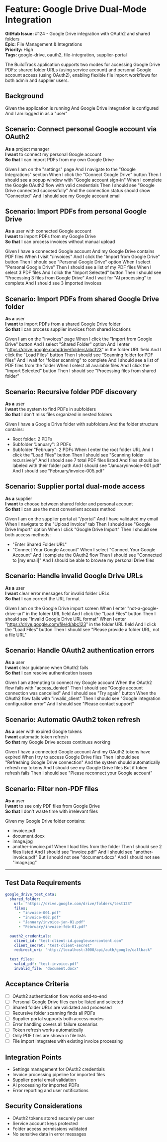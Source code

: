 # Feature: Google Drive Dual-Mode Integration

**GitHub Issue:** #124 - Google Drive integration with OAuth2 and shared folders  
**Epic:** File Management & Integrations  
**Priority:** High  
**Tags:** google-drive, oauth2, file-integration, supplier-portal

The BuildTrack application supports two modes for accessing Google Drive PDFs: shared folder URLs (using service account) and personal Google account access (using OAuth2), enabling flexible file import workflows for both admin and supplier users.

## Background

Given the application is running
And Google Drive integration is configured
And I am logged in as a "user"

<!-- @critical,google-drive,oauth2 -->
## Scenario: Connect personal Google account via OAuth2

**As a** project manager  
**I want** to connect my personal Google account  
**So that** I can import PDFs from my own Google Drive

Given I am on the "settings" page
And I navigate to the "Google Integrations" section
When I click the "Connect Google Drive" button
Then I should see a popup window with "Google account sign-in"
When I complete the Google OAuth2 flow with valid credentials
Then I should see "Google Drive connected successfully"
And the connection status should show "Connected"
And I should see my Google account email

<!-- @high,google-drive,file-import -->
## Scenario: Import PDFs from personal Google Drive

**As a** user with connected Google account  
**I want** to import PDFs from my Google Drive  
**So that** I can process invoices without manual upload

Given I have a connected Google account
And my Google Drive contains PDF files
When I visit "/invoices"
And I click the "Import from Google Drive" button
Then I should see "Personal Google Drive" option
When I select "Personal Google Drive"
Then I should see a list of my PDF files
When I select 3 PDF files
And I click the "Import Selected" button
Then I should see "Processing 3 files from Google Drive"
And I wait for "AI processing" to complete
And I should see 3 imported invoices

<!-- @medium,google-drive,shared-folders -->
## Scenario: Import PDFs from shared Google Drive folder

**As a** user  
**I want** to import PDFs from a shared Google Drive folder  
**So that** I can process supplier invoices from shared locations

Given I am on the "invoices" page
When I click the "Import from Google Drive" button
And I select "Shared Folder" option
And I enter "https://drive.google.com/drive/folders/abc123" in the folder URL field
And I click the "Load Files" button
Then I should see "Scanning folder for PDF files"
And I wait for "folder scanning" to complete
And I should see a list of PDF files from the folder
When I select all available files
And I click the "Import Selected" button
Then I should see "Processing files from shared folder"

<!-- @high,google-drive,recursive-search -->
## Scenario: Recursive folder PDF discovery

**As a** user  
**I want** the system to find PDFs in subfolders  
**So that** I don't miss files organized in nested folders

Given I have a Google Drive folder with subfolders
And the folder structure contains:
  - Root folder: 2 PDFs
  - Subfolder "January": 3 PDFs  
  - Subfolder "February": 2 PDFs
When I enter the root folder URL
And I click the "Load Files" button
Then I should see "Scanning folder recursively"
And I should see 7 total PDF files listed
And files should be labeled with their folder path
And I should see "January/invoice-001.pdf"
And I should see "February/invoice-005.pdf"

<!-- @critical,supplier-portal,google-drive -->
## Scenario: Supplier portal dual-mode access

**As a** supplier  
**I want** to choose between shared folder and personal account  
**So that** I can use the most convenient access method

Given I am on the supplier portal at "/portal"
And I have validated my email
When I navigate to the "Upload Invoice" tab
Then I should see "Google Drive Import" option
When I click "Google Drive Import"
Then I should see both access methods:
  - "Enter Shared Folder URL"
  - "Connect Your Google Account"
When I select "Connect Your Google Account"
And I complete the OAuth2 flow
Then I should see "Connected to [my email]"
And I should be able to browse my personal Drive files

<!-- @medium,google-drive,error-handling -->
## Scenario: Handle invalid Google Drive URLs

**As a** user  
**I want** clear error messages for invalid folder URLs  
**So that** I can correct the URL format

Given I am on the Google Drive import screen
When I enter "not-a-google-drive-url" in the folder URL field
And I click the "Load Files" button
Then I should see "Invalid Google Drive URL format"
When I enter "https://drive.google.com/file/d/abc123" in the folder URL field
And I click the "Load Files" button
Then I should see "Please provide a folder URL, not a file URL"

<!-- @high,google-drive,oauth2-errors -->
## Scenario: Handle OAuth2 authentication errors

**As a** user  
**I want** clear guidance when OAuth2 fails  
**So that** I can resolve authentication issues

Given I am attempting to connect my Google account
When the OAuth2 flow fails with "access_denied"
Then I should see "Google account connection was cancelled"
And I should see "Try again" button
When the OAuth2 flow fails with "invalid_client"
Then I should see "Google integration configuration error"
And I should see "Please contact support"

<!-- @medium,google-drive,token-refresh -->
## Scenario: Automatic OAuth2 token refresh

**As a** user with expired Google tokens  
**I want** automatic token refresh  
**So that** my Google Drive access continues working

Given I have a connected Google account
And my OAuth2 tokens have expired
When I try to access Google Drive files
Then I should see "Refreshing Google Drive connection"
And the system should automatically refresh my tokens
And I should see my Google Drive files
But if token refresh fails
Then I should see "Please reconnect your Google account"

<!-- @low,google-drive,file-types -->
## Scenario: Filter non-PDF files

**As a** user  
**I want** to see only PDF files from Google Drive  
**So that** I don't waste time with irrelevant files

Given my Google Drive folder contains:
  - invoice.pdf
  - document.docx  
  - image.jpg
  - another-invoice.pdf
When I load files from the folder
Then I should see 2 files listed
And I should see "invoice.pdf"
And I should see "another-invoice.pdf"
But I should not see "document.docx"
And I should not see "image.jpg"

---

## Test Data Requirements

```yaml
google_drive_test_data:
  shared_folder:
    url: "https://drive.google.com/drive/folders/test123"
    files:
      - "invoice-001.pdf"
      - "invoice-002.pdf"
      - "January/invoice-jan-01.pdf"
      - "February/invoice-feb-01.pdf"
  
  oauth2_credentials:
    client_id: "test-client-id.googleusercontent.com"
    client_secret: "test-client-secret"
    redirect_uri: "http://localhost:3000/api/auth/google/callback"
  
  test_files:
    valid_pdf: "test-invoice.pdf"
    invalid_file: "document.docx"
```

## Acceptance Criteria

- [ ] OAuth2 authentication flow works end-to-end
- [ ] Personal Google Drive files can be listed and selected  
- [ ] Shared folder URLs are validated and processed
- [ ] Recursive folder scanning finds all PDFs
- [ ] Supplier portal supports both access modes
- [ ] Error handling covers all failure scenarios
- [ ] Token refresh works automatically
- [ ] Only PDF files are shown in file lists
- [ ] File import integrates with existing invoice processing

## Integration Points

- Settings management for OAuth2 credentials
- Invoice processing pipeline for imported files
- Supplier portal email validation
- AI processing for imported PDFs
- Error reporting and user notifications

## Security Considerations

- OAuth2 tokens stored securely per user
- Service account keys protected
- Folder access permissions validated
- No sensitive data in error messages